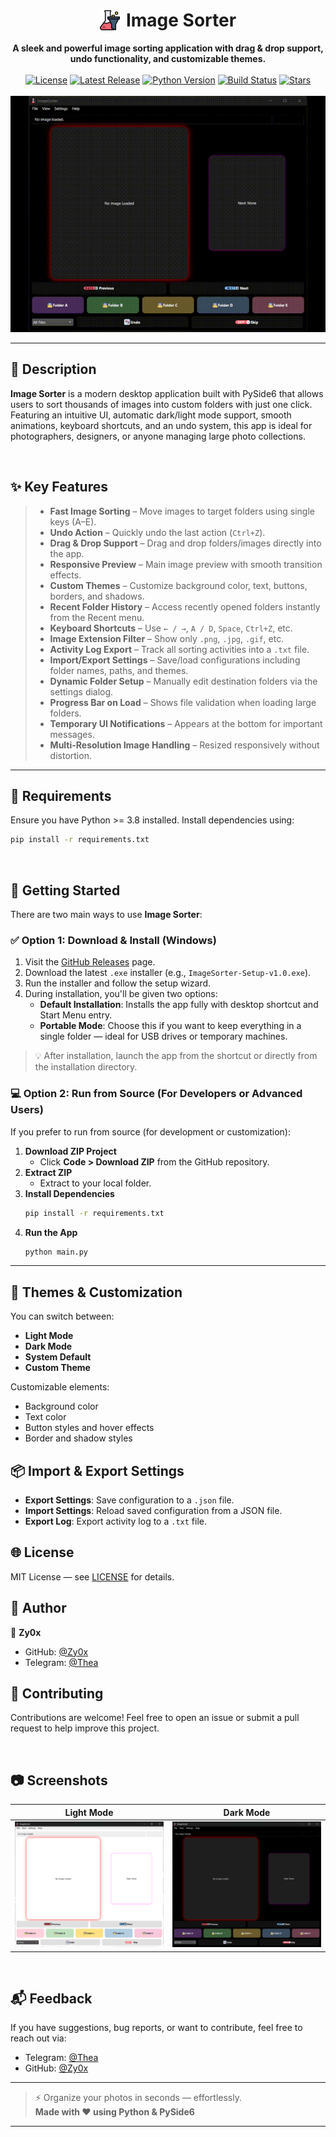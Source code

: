 <div align="center">
  <h1 style="display: inline-flex; align-items: center; justify-content: center; gap: 10px;">
    <img src="./assets/icons/app_icon.png" width="32" alt="App Icon" style="vertical-align: middle;">
    Image Sorter
  </h1>
</div>

<div align="center">
  <strong>A sleek and powerful image sorting application with drag & drop support, undo functionality, and customizable themes.</strong>
</div>

<br />

<div align="center">
  <!-- Badges -->
  <a href="https://github.com/Zy0x/Image-Sorter/blob/main/LICENSE"><img  src="https://img.shields.io/badge/license-MIT-blue.svg"  alt="License"></a>
  <a href="https://github.com/Zy0x/Image-Sorter/releases/latest"><img  src="https://img.shields.io/github/v/release/Zy0x/Image-Sorter?sort=semver&color=orange" alt="Latest Release"></a>
  <a href="#"><img src="https://img.shields.io/badge/python-3.8+-blue.svg" alt="Python Version"></a> 
  <a href="#"><img src="https://img.shields.io/badge/build-passing-brightgreen.svg"  alt="Build Status"></a>
  <a href="https://github.com/Zy0x/Image-Sorter/stargazers"><img  src="https://img.shields.io/github/stars/Zy0x/Image-Sorter?style=social" alt="Stars"></a>
</div>

<br />

<div align="center">
  <img src="assets/images/demo.gif" max-width="500" alt="Demo GIF">
</div>

---

## 📝 Description  

**Image Sorter** is a modern desktop application built with PySide6 that allows users to sort thousands of images into custom folders with just one click. Featuring an intuitive UI, automatic dark/light mode support, smooth animations, keyboard shortcuts, and an undo system, this app is ideal for photographers, designers, or anyone managing large photo collections.

‎ 
## ✨ Key Features

> * **Fast Image Sorting** – Move images to target folders using single keys (A–E).
> * **Undo Action** – Quickly undo the last action (`Ctrl+Z`).
> * **Drag & Drop Support** – Drag and drop folders/images directly into the app.
> * **Responsive Preview** – Main image preview with smooth transition effects.
> * **Custom Themes** – Customize background color, text, buttons, borders, and shadows.
> * **Recent Folder History** – Access recently opened folders instantly from the Recent menu.
> * **Keyboard Shortcuts** – Use `← / →`, `A / D`, `Space`, `Ctrl+Z`, etc.
> * **Image Extension Filter** – Show only `.png`, `.jpg`, `.gif`, etc.
> * **Activity Log Export** – Track all sorting activities into a `.txt` file.
> * **Import/Export Settings** – Save/load configurations including folder names, paths, and themes.
> * **Dynamic Folder Setup** – Manually edit destination folders via the settings dialog.
> * **Progress Bar on Load** – Shows file validation when loading large folders.
> * **Temporary UI Notifications** – Appears at the bottom for important messages.
> * **Multi-Resolution Image Handling** – Resized responsively without distortion.

---

## 🔧 Requirements

Ensure you have Python >= 3.8 installed. Install dependencies using:

```bash
pip install -r requirements.txt
```

‎ 
## 🚀 Getting Started

There are two main ways to use **Image Sorter**:

### ✅ Option 1: Download & Install (Windows)

1. Visit the [GitHub Releases](https://github.com/Zy0x/ImageSorter/releases/latest) page.
2. Download the latest `.exe` installer (e.g., `ImageSorter-Setup-v1.0.exe`).
3. Run the installer and follow the setup wizard.
4. During installation, you'll be given two options:
   - **Default Installation**: Installs the app fully with desktop shortcut and Start Menu entry.
   - **Portable Mode**: Choose this if you want to keep everything in a single folder — ideal for USB drives or temporary machines.

> 💡 After installation, launch the app from the shortcut or directly from the installation directory.
‎ 
### 💻 Option 2: Run from Source (For Developers or Advanced Users)

If you prefer to run from source (for development or customization):

1. **Download ZIP Project**
   - Click **Code > Download ZIP** from the GitHub repository.
2. **Extract ZIP**
   - Extract to your local folder.
3. **Install Dependencies**
   ```bash
   pip install -r requirements.txt
   ```
4. **Run the App**
   ```bash
   python main.py
   ```

---

## 🎨 Themes & Customization

You can switch between:
- **Light Mode**
- **Dark Mode**
- **System Default**
- **Custom Theme**

Customizable elements:
- Background color
- Text color
- Button styles and hover effects
- Border and shadow styles

## 📦 Import & Export Settings

- **Export Settings**: Save configuration to a `.json` file.
- **Import Settings**: Reload saved configuration from a JSON file.
- **Export Log**: Export activity log to a `.txt` file.

## 🌐 License

MIT License — see [LICENSE](LICENSE) for details.

## 👤 Author

👤 **Zy0x**

- GitHub: [@Zy0x](https://github.com/Zy0x)  
- Telegram: [@Thea](https://t.me/ThuandMuda)

## 🙌 Contributing

Contributions are welcome! Feel free to open an issue or submit a pull request to help improve this project.

‎ 
## 📷 Screenshots

| Light Mode | Dark Mode |
|------------|-----------|
| ![Light Mode](assets/images/light.png) | ![Dark Mode](assets/images/dark.png) |

‎ 
## 📬 Feedback

If you have suggestions, bug reports, or want to contribute, feel free to reach out via:

- Telegram: [@Thea](https://t.me/ThuandMuda)  
- GitHub: [@Zy0x](https://github.com/Zy0x)

---

> ⚡ Organize your photos in seconds — effortlessly.  
> **Made with ❤️ using Python & PySide6**

---
